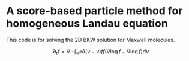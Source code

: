 # A score-based particle method for homogeneous Landau equation

This code is for solving the 2D BKW solution for Maxwell molecules.

$$
\partial_t f = \nabla \cdot \int_{\mathbb{R}^d} A(v-v) f f (\nabla\log f - \nabla \log f) dv
$$
